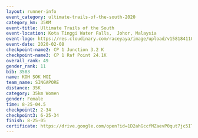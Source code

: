 ```yaml
--- 
layout: runner-info 
event_category: ultimate-trails-of-the-south-2020 
category_km: 35KM 
event-title: Ultimate Trails of the South 
event-location: Kota Tinggi Water Falls,  Johor, Malaysia 
event-logo: https://res.cloudinary.com/raceyaya/image/upload/v1581841103/logo/2020/ultimate-trails-2020_i93dfj.jpg 
event-date: 2020-02-08 
checkpoint-name2: CP 1 Junction 3.2 K 
checkpoint-name3: CP 1 Raf Point 24.1K 
overall_rank: 49
gender_rank: 11
bib: 3583
name: KOH SOK MOI
team_name: SINGAPORE
distance: 35K
category: 35km Women
gender: Female
time: 8-25-04.5
checkpoint2: 2-34
checkpoint3: 6-25-34
finish: 8-25-05
certificate: https://drive.google.com/open?id=1D2ahGccfMZaevP0qut7jc5ITlOAIcvbU
--- 
```

